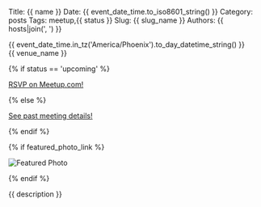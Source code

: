Title: {{ name }}
Date: {{ event_date_time.to_iso8601_string() }}
Category: posts
Tags: meetup,{{ status }}
Slug: {{ slug_name }}
Authors: {{ hosts|join(', ') }}

<div class="meetup-time">
<i class="far fa-clock"></i> {{ event_date_time.in_tz('America/Phoenix').to_day_datetime_string() }}
</div>

<div class="meetup-venue">
<i class="fas fa-map-marked-alt"></i> {{ venue_name }}
</div>

{% if status == 'upcoming' %}

<div class="meetup-button">
<i class="fab fa-meetup"></i> <a href="{{meetup_link}}">RSVP on Meetup.com! <i class="fas fa-external-link-alt"></i></a>
</div>

{% else %}

<i class="fab fa-meetup"></i> <a href="{{meetup_link}}">See past meeting details!</a>

{% endif %}

{% if featured_photo_link %}

![Featured Photo]({{featured_photo_link}})

{% endif %}

{{ description }}